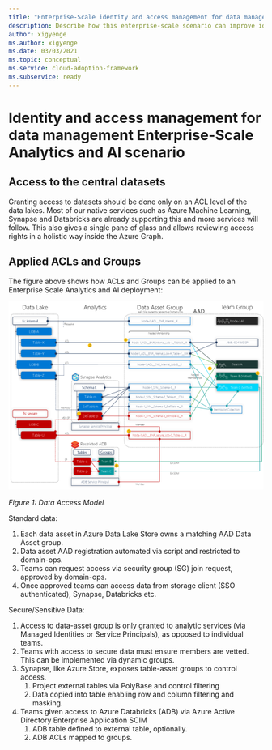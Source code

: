 ```yaml
---
title: "Enterprise-Scale identity and access management for data management"
description: Describe how this enterprise-scale scenario can improve identity and access management of data management
author: xigyenge
ms.author: xigyenge
ms.date: 03/03/2021
ms.topic: conceptual
ms.service: cloud-adoption-framework
ms.subservice: ready
---
```


# Identity and access management for data management Enterprise-Scale Analytics and AI scenario

## Access to the central datasets

Granting access to datasets should be done only on an ACL level of the data lakes. Most of our native services such as Azure Machine Learning, Synapse and Databricks are already supporting this and more services will follow. This also gives a single pane of glass and allows reviewing access rights in a holistic way inside the Azure Graph.

<!--Not adding this as it is not GA yet.
 In addition to managing access using AAD identities using RBACs and ACLs, ADLS Gen2 also supports using SAS tokens and storage keys for managing access to data in your Gen2 account. In order to make sure that every request to Storage Account is authorized through AAD, there is a new feature (currently in preview) of disabling Key based access that permits to disallow requests to the specific storage account in case the requests were authorized with Shared Key. CAE Team is recommending enabling this feature once GA to enforce AAD level access. -->

## Applied ACLs and Groups

The figure above shows how ACLs and Groups can be applied to an Enterprise Scale Analytics and AI deployment:

![Data Access Model](./images/data_security_model.png)

*Figure 1: Data Access Model*

Standard data:

1. Each data asset in Azure Data Lake Store owns a matching AAD Data Asset group.
1. Data asset AAD registration automated via script and restricted to domain-ops.
1. Teams can request access via security group (SG) join request, approved by domain-ops.
1. Once approved teams can access data from storage client (SSO authenticated), Synapse, Databricks etc.

Secure/Sensitive Data:

1. Access to data-asset group is only granted to analytic services (via Managed Identities or Service Principals), as opposed to individual teams.
1. Teams with access to secure data must ensure members are vetted. This can be implemented via dynamic groups.
1. Synapse, like Azure Store, exposes table-asset groups to control access.
    1. Project external tables via PolyBase and control filtering
    1. Data copied into table enabling row and column filtering and masking.
1. Teams given access to Azure Databricks (ADB) via Azure Active Directory Enterprise Application SCIM
    1. ADB table defined to external table, optionally.
    1. ADB ACLs mapped to groups.
